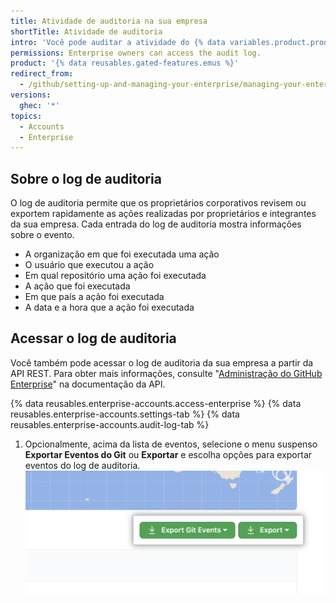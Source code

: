 ```yaml
---
title: Atividade de auditoria na sua empresa
shortTitle: Atividade de auditoria
intro: 'Você pode auditar a atividade do {% data variables.product.prodname_managed_users %} na sua empresa, visualizar informações sobre quais ações foram realizadas, por qual usuário e quando elas ocorreram.'
permissions: Enterprise owners can access the audit log.
product: '{% data reusables.gated-features.emus %}'
redirect_from:
  - /github/setting-up-and-managing-your-enterprise/managing-your-enterprise-users-with-your-identity-provider/auditing-activity-in-your-enterprise
versions:
  ghec: '*'
topics:
  - Accounts
  - Enterprise
---
```


## Sobre o log de auditoria

O log de auditoria permite que os proprietários corporativos revisem ou exportem rapidamente as ações realizadas por proprietários e integrantes da sua empresa. Cada entrada do log de auditoria mostra informações sobre o evento.

- A organização em que foi executada uma ação
- O usuário que executou a ação
- Em qual repositório uma ação foi executada
- A ação que foi executada
- Em que país a ação foi executada
- A data e a hora que a ação foi executada

## Acessar o log de auditoria

Você também pode acessar o log de auditoria da sua empresa a partir da API REST. Para obter mais informações, consulte "[Administração do GitHub Enterprise](/rest/reference/enterprise-admin#get-the-audit-log-for-an-enterprise)" na documentação da API.

{% data reusables.enterprise-accounts.access-enterprise %}
{% data reusables.enterprise-accounts.settings-tab %}
{% data reusables.enterprise-accounts.audit-log-tab %}
1. Opcionalmente, acima da lista de eventos, selecione o menu suspenso **Exportar Eventos do Git** ou **Exportar** e escolha opções para exportar eventos do log de auditoria. ![Os menus suspensos "Exportar eventos do Git" e "Exportar" para o log de auditoria da empresa](/assets/images/help/enterprises/audit-log-export-drop-down-menus.png)
